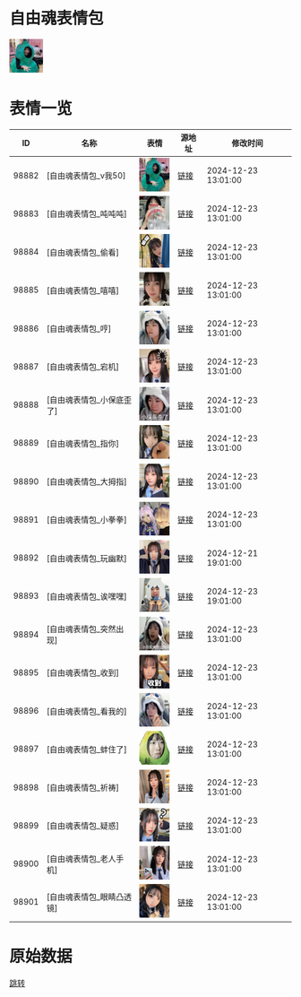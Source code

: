 # 自由魂表情包

<img src="./cover.jpg" height="60" alt="cover" />

# 表情一览

|ID|名称|表情|源地址|修改时间|
|----|----|----|----|----|
|98882|[自由魂表情包_v我50]|<img src="./pic/098882_%5B自由魂表情包_v我50%5D.png" height="60" alt="v我50"/>|[链接](https://i0.hdslb.com/bfs/garb/a461ff1c79adec56ae4ee400e0d2ae83dd8e24bb.png)|2024-12-23 13:01:00|
|98883|[自由魂表情包_吨吨吨]|<img src="./pic/098883_%5B自由魂表情包_吨吨吨%5D.png" height="60" alt="吨吨吨"/>|[链接](https://i0.hdslb.com/bfs/garb/68f3661877cb996ab088260c09fc219d1895aef0.png)|2024-12-23 13:01:00|
|98884|[自由魂表情包_偷看]|<img src="./pic/098884_%5B自由魂表情包_偷看%5D.png" height="60" alt="偷看"/>|[链接](https://i0.hdslb.com/bfs/garb/11a57b77a849d6dd28b407836780622a573f5595.png)|2024-12-23 13:01:00|
|98885|[自由魂表情包_嘻嘻]|<img src="./pic/098885_%5B自由魂表情包_嘻嘻%5D.png" height="60" alt="嘻嘻"/>|[链接](https://i0.hdslb.com/bfs/garb/dc7c7bb5479dad250d5936479de807bf073ab100.png)|2024-12-23 13:01:00|
|98886|[自由魂表情包_哼]|<img src="./pic/098886_%5B自由魂表情包_哼%5D.png" height="60" alt="哼"/>|[链接](https://i0.hdslb.com/bfs/garb/77941eefa0668f3b01346ff963135f8977829c90.png)|2024-12-23 13:01:00|
|98887|[自由魂表情包_宕机]|<img src="./pic/098887_%5B自由魂表情包_宕机%5D.png" height="60" alt="宕机"/>|[链接](https://i0.hdslb.com/bfs/garb/884f9219cd5f77b229c29653a1c24e71677fff8f.png)|2024-12-23 13:01:00|
|98888|[自由魂表情包_小保底歪了]|<img src="./pic/098888_%5B自由魂表情包_小保底歪了%5D.png" height="60" alt="小保底歪了"/>|[链接](https://i0.hdslb.com/bfs/garb/d182bdd0959ec9390c8e7930e559fed4a6e62111.png)|2024-12-23 13:01:00|
|98889|[自由魂表情包_指你]|<img src="./pic/098889_%5B自由魂表情包_指你%5D.png" height="60" alt="指你"/>|[链接](https://i0.hdslb.com/bfs/garb/4b46bdeddea5026d47a6c4b772d5a7cfcb17ce6c.png)|2024-12-23 13:01:00|
|98890|[自由魂表情包_大拇指]|<img src="./pic/098890_%5B自由魂表情包_大拇指%5D.png" height="60" alt="大拇指"/>|[链接](https://i0.hdslb.com/bfs/garb/f70de420cbfc22a60466f236d57f300521695fee.png)|2024-12-23 13:01:00|
|98891|[自由魂表情包_小拳拳]|<img src="./pic/098891_%5B自由魂表情包_小拳拳%5D.png" height="60" alt="小拳拳"/>|[链接](https://i0.hdslb.com/bfs/garb/83f23ccaf6d49d6e3ede80461423bc5b5d2d61d2.png)|2024-12-23 13:01:00|
|98892|[自由魂表情包_玩幽默]|<img src="./pic/098892_%5B自由魂表情包_玩幽默%5D.png" height="60" alt="玩幽默"/>|[链接](https://i0.hdslb.com/bfs/garb/3ec9f749a6f9cfdea9ed8978d120bfc9df7fc9c6.png)|2024-12-21 19:01:00|
|98893|[自由魂表情包_诶嘿嘿]|<img src="./pic/098893_%5B自由魂表情包_诶嘿嘿%5D.png" height="60" alt="诶嘿嘿"/>|[链接](https://i0.hdslb.com/bfs/garb/d1b11d18f8569a94c114c19243bc8670e0417403.png)|2024-12-23 19:01:00|
|98894|[自由魂表情包_突然出现]|<img src="./pic/098894_%5B自由魂表情包_突然出现%5D.png" height="60" alt="突然出现"/>|[链接](https://i0.hdslb.com/bfs/garb/5ad339c8d7c6bbecdeaee5c95db1b7f92fc5f5aa.png)|2024-12-23 13:01:00|
|98895|[自由魂表情包_收到]|<img src="./pic/098895_%5B自由魂表情包_收到%5D.png" height="60" alt="收到"/>|[链接](https://i0.hdslb.com/bfs/garb/68acd24da57df4dca4d3c2b947320f008e7fc482.png)|2024-12-23 13:01:00|
|98896|[自由魂表情包_看我的]|<img src="./pic/098896_%5B自由魂表情包_看我的%5D.png" height="60" alt="看我的"/>|[链接](https://i0.hdslb.com/bfs/garb/e84854f6ae6c5f75d293c4da5290822c37eaab22.png)|2024-12-23 13:01:00|
|98897|[自由魂表情包_蚌住了]|<img src="./pic/098897_%5B自由魂表情包_蚌住了%5D.png" height="60" alt="蚌住了"/>|[链接](https://i0.hdslb.com/bfs/garb/71a188310bb33162da0bec26277e4c9f67772cab.png)|2024-12-23 13:01:00|
|98898|[自由魂表情包_祈祷]|<img src="./pic/098898_%5B自由魂表情包_祈祷%5D.png" height="60" alt="祈祷"/>|[链接](https://i0.hdslb.com/bfs/garb/98576a18981a6179fdf6f56e7a98dc552380303d.png)|2024-12-23 13:01:00|
|98899|[自由魂表情包_疑惑]|<img src="./pic/098899_%5B自由魂表情包_疑惑%5D.png" height="60" alt="疑惑"/>|[链接](https://i0.hdslb.com/bfs/garb/3b357e6a0372ae3ee4f0b0ce82f982727f55237b.png)|2024-12-23 13:01:00|
|98900|[自由魂表情包_老人手机]|<img src="./pic/098900_%5B自由魂表情包_老人手机%5D.png" height="60" alt="老人手机"/>|[链接](https://i0.hdslb.com/bfs/garb/b35973c1fed142af7667cc32536a296b23950ddc.png)|2024-12-23 13:01:00|
|98901|[自由魂表情包_眼睛凸透镜]|<img src="./pic/098901_%5B自由魂表情包_眼睛凸透镜%5D.png" height="60" alt="眼睛凸透镜"/>|[链接](https://i0.hdslb.com/bfs/garb/3b753b61c7e3167b6a91ce6f2a014ef4cee8e3f7.png)|2024-12-23 13:01:00|

# 原始数据

[跳转](./raw.json)

